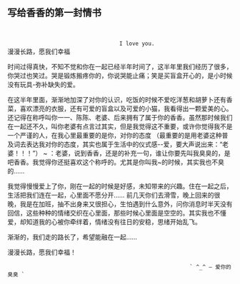 写给香香的第一封情书
---
`
`                  
`                    
`                    
`                                    I love you.
`
`
`
`
`
`
`
`
`
`
`
`
`
`
`
`
`
`
`
`
`
`
`
`
`
`
`
`
`
`
`
`
`
`
`
`
`
`
`
`
`
`
`
`
`
`
`
 漫漫长路，愿我们幸福

时间过得真快，不知不觉和你在一起已经半年时间了，这半年里我们经历了很多，你哭过也笑过。哭是锻炼搬疼你的，你说哭能止痛；笑是买盲盒开心的，是小时候没有玩具-弥补缺失的爱。

在这半年里面，渐渐地加深了对你的认识，吃饭的时候不爱吃洋葱和胡萝卜还有香菜，喜欢漂亮的衣服，还有可爱的盲盒以及可爱的小猫，我看得出一颗爱美的心。还记得在称呼叫你一一、陈陈、老婆、后来拥有了属于你的香香。虽然那时候我们在一起还不久，叫你老婆有点言过其实，但是我觉得这不重要，或许你觉得我不是一个严谨的人，在我心里最重要的是你，对你的态度
（最重要的是用老婆这种普及词去表达我对你的态度，其实也属于生活中的仪式感--爱，要大声说出来：“老婆！！！”）
    ~ ：老婆，说到香香，还是的补充一句，谁让你要先叫我臭臭的，是吧香香。我觉得你还挺喜欢这个称呼的。尤其是你叫我~的时候，其实我也不臭的……

我觉得慢慢爱上了你，刚在一起的时候是好感，未知带来的兴趣。住在一起之后，生活把我们连在一起，心里面不愿分开…… 前几天你们去滑雪，晚上回来的很晚，我是在加班，抽不出身来又很担心，生怕遇到什么意外，问你消息时半天没有回信，这些种种的情绪交织在心里面，那些时候心里面是空空的。其实我也不懂爱，却知道我的心被你牵绊着，情绪没有往日的安稳，思绪开始乱飞。

渐渐的，我们走的路长了，希望能融在一起……

漫漫长路，愿我们幸福！

                                                             ` ^_^ — 爱你的臭臭 `